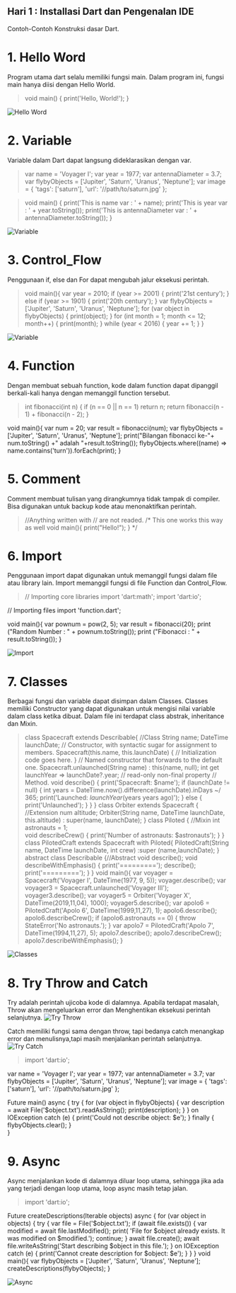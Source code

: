 ## Hari 1 : Installasi Dart dan Pengenalan IDE
Contoh-Contoh Konstruksi dasar Dart.

# 1. Hello Word
Program utama dart selalu memiliki fungsi main. Dalam program ini, fungsi main hanya diisi dengan Hello World.

>void main() {
  print('Hello, World!');
}

![Hello Word](https://github.com/Hilman27/picutreRepo/blob/master/Media2/1_HelloWorld.PNG?raw=true?raw=true)

# 2. Variable
Variable dalam Dart dapat langsung dideklarasikan dengan var.

>var name = 'Voyager I';
>var year = 1977;
>var antennaDiameter = 3.7;
>var flybyObjects = ['Jupiter', 'Saturn', 'Uranus', 'Neptune'];
>var image = {
>  'tags': ['saturn'],
>  'url': '//path/to/saturn.jpg'
>};

>void main() {
>  print('This is name var : ' + name);
>  print('This is year var : ' + year.toString());
>  print('This is antennaDiameter var : ' + antennaDiameter.toString());
>}

![Variable](https://github.com/Hilman27/picutreRepo/blob/master/Media2/2_Variable.PNG?raw=true)

# 3. Control_Flow
Penggunaan if, else dan For dapat mengubah jalur eksekusi perintah.

>void main(){
  var year = 2010;
    if (year >= 2001) {
    print('21st century');
  } else if (year >= 1901) {
    print('20th century');
  }
  var flybyObjects = ['Jupiter', 'Saturn', 'Uranus', 'Neptune'];
  for (var object in flybyObjects) {
    print(object);
  }
  for (int month = 1; month <= 12; month++) {
    print(month);
  }
  while (year < 2016) {
    year += 1;
  }
}

![Variable](https://github.com/Hilman27/picutreRepo/blob/master/Media2/3_ControlFlow.PNG?raw=true)

# 4. Function
Dengan membuat sebuah function, kode dalam function dapat dipanggil berkali-kali hanya dengan memanggil function tersebut.

>int fibonacci(int n) {
  if (n == 0 || n == 1) return n;
  return fibonacci(n - 1) + fibonacci(n - 2);
}

void main(){
  var num = 20;
  var result = fibonacci(num);
  var flybyObjects = ['Jupiter', 'Saturn', 'Uranus', 'Neptune'];
  print("Bilangan fibonacci ke-"+ num.toString() +" adalah "+result.toString());
  flybyObjects.where((name) => name.contains('turn')).forEach(print);
}

# 5. Comment
Comment membuat tulisan yang dirangkumnya tidak tampak di compiler. Bisa digunakan untuk backup kode atau menonaktifkan perintah.

>//Anything written with // are not readed.
/*
  This one works this way as well
  void main(){
    print("Hello!");
  }
*/

# 6. Import
Penggunaan import dapat digunakan untuk memanggil fungsi dalam file atau library lain.
Import memanggil fungsi di file Function dan Control_Flow.

>// Importing core libraries
import 'dart:math';
import 'dart:io';

// Importing files
import 'function.dart';

void main(){
  var pownum = pow(2, 5);
  var result = fibonacci(20);
  print ("Random Number : " + pownum.toString());
  print ("Fibonacci : " + result.toString());
}

![Import](https://github.com/Hilman27/picutreRepo/blob/master/Media2/5_Imports.PNG?raw=true)

# 7. Classes
Berbagai fungsi dan variable dapat disimpan dalam Classes. Classes memiliki Constructor yang dapat digunakan untuk mengisi nilai variable dalam class ketika dibuat. Dalam file ini terdapat class abstrak, inheritance dan Mixin. 

>class Spacecraft extends Describable{ //Class
  String name;
  DateTime launchDate;
  // Constructor, with syntactic sugar for assignment to members.
  Spacecraft(this.name, this.launchDate) {
    // Initialization code goes here.
  }
  // Named constructor that forwards to the default one.
  Spacecraft.unlaunched(String name) : this(name, null);
  int get launchYear =>
      launchDate?.year; // read-only non-final property
  // Method.
  void describe() {
    print('Spacecraft: $name');
    if (launchDate != null) {
      int years =
          DateTime.now().difference(launchDate).inDays ~/
              365;
      print('Launched: $launchYear ($years years ago)');
    } else {
      print('Unlaunched');
    }
  }
}
class Orbiter extends Spacecraft { //Extension
  num altitude;
  Orbiter(String name, DateTime launchDate, this.altitude)
      : super(name, launchDate);
}
class Piloted { //Mixin
  int astronauts = 1;  
  void describeCrew() {
    print('Number of astronauts: $astronauts');
  }
}
class PilotedCraft extends Spacecraft with Piloted{
   PilotedCraft(String name, DateTime launchDate, int crew)
   :super (name,launchDate);
}
abstract class Describable {//Abstract
  void describe();
  void describeWithEmphasis() {
    print('=========');
    describe();
    print('=========');
  }
}
void main(){
  var voyager = Spacecraft('Voyager I', DateTime(1977, 9, 5));
  voyager.describe();
  var voyager3 = Spacecraft.unlaunched('Voyager III');
  voyager3.describe();
  var voyager5 = Orbiter('Voyager X', DateTime(2019,11,04), 1000);
  voyager5.describe();
  var apolo6 = PilotedCraft('Apolo 6', DateTime(1999,11,27), 1);
  apolo6.describe();
  apolo6.describeCrew();
  if (apolo6.astronauts == 0) {
    throw StateError('No astronauts.');
  }
  var apolo7 = PilotedCraft('Apolo 7', DateTime(1994,11,27), 5);
  apolo7.describe();
  apolo7.describeCrew();
  apolo7.describeWithEmphasis();
}


![Classes](https://github.com/Hilman27/picutreRepo/blob/master/Media2/6_Classes.PNG?raw=true)

# 8. Try Throw and Catch
Try adalah perintah ujicoba kode di dalamnya. Apabila terdapat masalah, Throw akan mengeluarkan error dan Menghentikan eksekusi perintah selanjutnya. 
![Try Throw](https://github.com/Hilman27/picutreRepo/blob/master/Media2/7_Throw.PNG?raw=true)

Catch memiliki fungsi sama dengan throw, tapi bedanya catch menangkap error dan menulisnya,tapi masih menjalankan perintah selanjutnya.
![Try Catch](https://github.com/Hilman27/picutreRepo/blob/master/Media2/8_Catch.PNG?raw=true)

>import 'dart:io';

var name = 'Voyager I';
var year = 1977;
var antennaDiameter = 3.7;
var flybyObjects = ['Jupiter', 'Saturn', 'Uranus', 'Neptune'];
var image = {
  'tags': ['saturn'],
  'url': '//path/to/saturn.jpg'
};

Future main() async {
try {
  for (var object in flybyObjects) {
    var description = await File('$object.txt').readAsString();
    print(description);
  }
} on IOException catch (e) {
  print('Could not describe object: $e');
} finally {
  flybyObjects.clear();
}  
}

# 9. Async
Async menjalankan kode di dalamnya diluar loop utama, sehingga jika ada yang terjadi dengan loop utama, loop async masih tetap jalan.

>import 'dart:io';

Future<void> createDescriptions(Iterable<String> objects) async {
  for (var object in objects) {
    try {
      var file = File('$object.txt');
      if (await file.exists()) {
        var modified = await file.lastModified();
        print(
            'File for $object already exists. It was modified on $modified.');
        continue;
      }
      await file.create();
      await file.writeAsString('Start describing $object in this file.');
    } on IOException catch (e) {
      print('Cannot create description for $object: $e');
    }
  }
}
void main(){
var flybyObjects = ['Jupiter', 'Saturn', 'Uranus', 'Neptune'];
  createDescriptions(flybyObjects);
}

![Async](https://github.com/Hilman27/picutreRepo/blob/master/Media2/9_Async.PNG?raw=true)